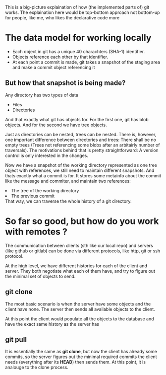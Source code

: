 This is a big-picture explaination of how (the implemented parts of) git works. 
The explaination here would be top-bottom approach not bottom-up for people, like me, who likes the declarative code more

# The data model for working locally
<ul> 
<li>Each object in git has a unique 40 charachters (SHA-1) identifier. </li>

<li>Objects reference each other by that identifier.</li>
<li>At each point a commit is made, git takes a snapshot of the staging area and make a commit object referencing it</li>

</ul>

## But how that snapshot is being made? 
Any directory has two types of data
<ul>
  <li>Files</li>
  <li>Directories</li>
</ul>
And that exactly what git has objects for.
For the first one, git has blob objects.  And for the second we have tree objects. 

Just as directories can be nested, trees can be nested. 
There is, however, one important difference between directories and trees: There shall be no empty trees (Trees not referencing some blobs after an arbitairly number of traversals).  The motivations behind that is pretty straightforward: A version control is only interested in the changes.

Now we have a snapshot of the working directory represented as one tree object with references, we still need to maintain different snapshots. And thats exactly what a commit is for. 
It stores some metainfo about the commit like the message and commiter, and maintain two references: 
<ui>
<li>The tree of the working directory</li>
<li>The previous commit</li>
</ui>
That way, we can traverse the whole history of a git directory. 

# So far so good, but how do you work with remotes ? 
The communication between clients (sth like our local repo) and servers (like github or gitlab) can be done via different protocols, like http, git or ssh protocol. 

At the high level, we have different histories for each of the client and server. They both negotiate what each of them have, and try to figure out the minimal set of objects to send. 

## git clone 
The most basic scenario is when the server have some objects and the client have none. The server then sends all available objects to the client. 

At this point the client would populate all the objects to the database and have the exact same history as the server has
## git pull
It is essentially the same as **git clone**, but now the client has already some commits, so the server figures out the minimal required commits the client needs (everything after its **HEAD**) then sends them. At this point, it is analouge to the clone process. 


